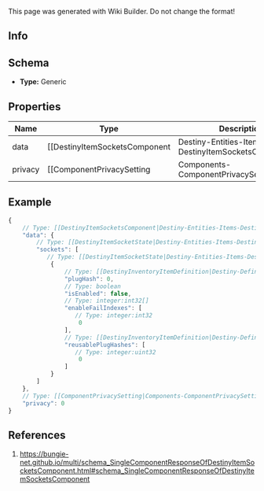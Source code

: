 <span class="wiki-builder">This page was generated with Wiki Builder. Do not change the format!</span>

## Info

## Schema
* **Type:** Generic

## Properties
Name | Type | Description
---- | ---- | -----------
data | [[DestinyItemSocketsComponent|Destiny-Entities-Items-DestinyItemSocketsComponent]] | 
privacy | [[ComponentPrivacySetting|Components-ComponentPrivacySetting]]:Enum | 

## Example
```javascript
{
    // Type: [[DestinyItemSocketsComponent|Destiny-Entities-Items-DestinyItemSocketsComponent]]
    "data": {
        // Type: [[DestinyItemSocketState|Destiny-Entities-Items-DestinyItemSocketState]][]
        "sockets": [
           // Type: [[DestinyItemSocketState|Destiny-Entities-Items-DestinyItemSocketState]]
            {
                // Type: [[DestinyInventoryItemDefinition|Destiny-Definitions-DestinyInventoryItemDefinition]]:ManifestDefinition:integer:uint32:nullable
                "plugHash": 0,
                // Type: boolean
                "isEnabled": false,
                // Type: integer:int32[]
                "enableFailIndexes": [
                   // Type: integer:int32
                    0
                ],
                // Type: [[DestinyInventoryItemDefinition|Destiny-Definitions-DestinyInventoryItemDefinition]]:ManifestDefinition:integer:uint32[]
                "reusablePlugHashes": [
                   // Type: integer:uint32
                    0
                ]
            }
        ]
    },
    // Type: [[ComponentPrivacySetting|Components-ComponentPrivacySetting]]:Enum
    "privacy": 0
}

```

## References
1. https://bungie-net.github.io/multi/schema_SingleComponentResponseOfDestinyItemSocketsComponent.html#schema_SingleComponentResponseOfDestinyItemSocketsComponent
